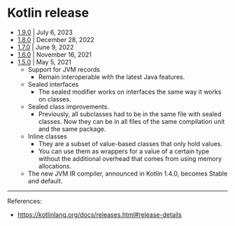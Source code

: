 # Kotlin release

- [1.9.0](https://kotlinlang.org/docs/whatsnew19.html) | July 6, 2023
- [1.8.0](https://kotlinlang.org/docs/whatsnew18.html) | December 28, 2022
- [1.7.0](https://kotlinlang.org/docs/whatsnew17.html) | June 9, 2022
- [1.6.0](https://kotlinlang.org/docs/whatsnew16.html) | November 16, 2021
- [1.5.0](https://blog.jetbrains.com/kotlin/2021/05/kotlin-1-5-0-released/) | May 5, 2021
  - Support for JVM records
    -  Remain interoperable with the latest Java features.
  - Sealed interfaces
    - The sealed modifier works on interfaces the same way it works on classes.
  - Sealed class improvements. 
    - Previously, all subclasses had to be in the same file with sealed classes. Now they can be in all files of the same compilation unit and the same package.
  - Inline classes
    - They are a subset of value-based classes that only hold values. 
    - You can use them as wrappers for a value of a certain type without the additional overhead that comes from using memory allocations.
  - The new JVM IR compiler, announced in Kotlin 1.4.0, becomes Stable and default.
---

References:
- https://kotlinlang.org/docs/releases.html#release-details
